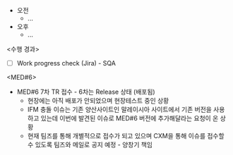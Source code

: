 - 오전
	- ...
- 오후
	- ...

<수행 경과>
- [ ] Work progress check (Jira) - SQA

<MED#6>
- MED#6 7차 TR 접수 - 6차는 Release 상태 (배포됨)
	- 현장에는 아직 배포가 안되었으며 현장테스트 중인 상황
	- IFM 충돌 이슈는 기존 양산사이트인 말레이시아 사이트에서 기존 버전을 사용하고 있는데 이번에 발견된 이슈로 MED#6 버전에 추가해달라는 요청이 온 상황
	- 현재 팀즈를 통해 개별적으로 접수가 되고 있으며 CXM을 통해 이슈를 접수할 수 있도록 팀즈와 메일로 공지 예정 - 양창기 책임